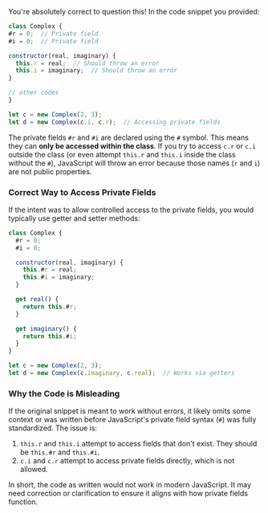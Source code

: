 You're absolutely correct to question this! In the code snippet you provided:

```javascript
class Complex {
#r = 0;  // Private field
#i = 0;  // Private field

constructor(real, imaginary) {
  this.r = real;  // Should throw an error
  this.i = imaginary;  // Should throw an error
}

// other codes
}

let c = new Complex(2, 3);
let d = new Complex(c.i, c.r);  // Accessing private fields
```

The private fields `#r` and `#i` are declared using the `#` symbol. This means they can **only be accessed within the class**. If you try to access `c.r` or `c.i` outside the class (or even attempt `this.r` and `this.i` inside the class without the `#`), JavaScript will throw an error because those names (`r` and `i`) are not public properties.

### Correct Way to Access Private Fields
If the intent was to allow controlled access to the private fields, you would typically use getter and setter methods:

```javascript
class Complex {
  #r = 0;
  #i = 0;

  constructor(real, imaginary) {
    this.#r = real;
    this.#i = imaginary;
  }

  get real() {
    return this.#r;
  }

  get imaginary() {
    return this.#i;
  }
}

let c = new Complex(2, 3);
let d = new Complex(c.imaginary, c.real);  // Works via getters
```

### Why the Code is Misleading
If the original snippet is meant to work without errors, it likely omits some context or was written before JavaScript's private field syntax (`#`) was fully standardized. The issue is:

1. `this.r` and `this.i` attempt to access fields that don't exist. They should be `this.#r` and `this.#i`.
2. `c.i` and `c.r` attempt to access private fields directly, which is not allowed.

In short, the code as written would not work in modern JavaScript. It may need correction or clarification to ensure it aligns with how private fields function.
